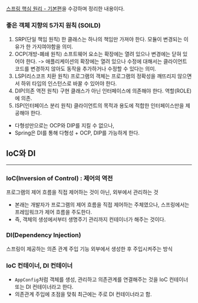 [스프링 핵심 원리 - 기본편](https://www.inflearn.com/course/%EC%8A%A4%ED%94%84%EB%A7%81-%ED%95%B5%EC%8B%AC-%EC%9B%90%EB%A6%AC-%EA%B8%B0%EB%B3%B8%ED%8E%B8)을 수강하며 정리한 내용이다.


### 좋은 객체 지향의 5가지 원칙 (SOILD)
1. SRP(단일 책임 원칙)
    한 클래스는 하나의 책임만 가져야 한다.
    모듈이 변경되는 이유가 한 가지여야함을 의미.
2. OCP(개방-폐쇄 원칙)
    소프트웨어 요소는 확장에는 열려 있으나 변경에는 닫혀 있어야 한다.
    -> 애플리케이션의 확장에는 열려 있으나 수정에 대해서는 클라이언트 코드를 변경하지 않아도 동작을 추가하거나 수정할 수 있다는 의미.
3. LSP(리스코프 치환 원칙)
    프로그램의 객체는 프로그램의 정확성을 깨뜨리지 않으면서 하위 타입의 인스턴스로 바꿀 수 있어야 한다.
4. DIP(의존 역전 원칙)
    구현 클래스가 아닌 인터페이스에 의존해야 한다. 역할(ROLE)에 의존.
5. ISP(인터페이스 분리 원칙)
    클라이언트의 목적과 용도에 적합한 인터페이스만을 제공해야 한다.

* 다형성만으로는 OCP와 DIP를 지킬 수 없으나,
* Spring은 DI를 통해 다형성 + OCP, DIP를 가능하게 한다.

## IoC와 DI
***
### IoC(Inversion of Control) : 제어의 역전
프로그램의 제어 흐름을 직접 제어하는 것이 아닌, 외부에서 관리하는 것
* 본래는 개발자가 프로그램의 제어 흐름을 직접 제어하는 주체였으나, 스프링에서는 프레임워크가 제어 흐름을 주도한다.
* 즉, 객체의 생성에서부터 생명주기 관리까지 컨테이너가 해주는 것이다.

### DI(Dependency Injection)
스프링이 제공하는 의존 관계 주입 기능
외부에서 생성한 후 주입시켜주는 방식

### IoC 컨테이너, DI 컨테이너
* ```AppConfig```처럼 객체를 생성, 관리하고 의존관계를 연결해주는 것을 IoC 컨테이너 또는 DI 컨테이너라고 한다.
* 의존관계 주입에 초점을 맞춰 최근에는 주로 DI 컨테이너라고 함.
